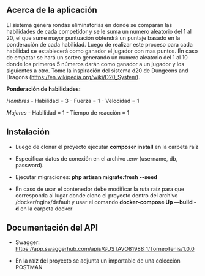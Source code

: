 
## Acerca de la aplicación  

El sistema genera rondas eliminatorias en donde se comparan las habilidades de cada competidor y se le suma un numero aleatorio del 1 al 20, el que sume mayor puntuación obtendrá un puntaje basado en la ponderación de cada habilidad. Luego de realizar este proceso para cada habilidad se establecerá como ganador el jugador con mas puntos. En caso de empatar se hará un sorteo generando un numero aleatorio del 1 al 10 donde los primeros 5 números  darán como ganador a un jugador y los siguientes a otro. Tome la inspiración del sistema d20 de Dungeons and Dragons  (https://en.wikipedia.org/wiki/D20_System).

**Ponderación de habilidades:**

*Hombres* 
	- Habilidad = 3
	- Fuerza      = 1
	- Velocidad = 1
	
*Mujeres* 
	- Habilidad = 1
	- Tiempo de reacción = 1
	
 

## Instalación 

- Luego de clonar el proyecto ejecutar **composer install** en la carpeta raíz 

- Especificar datos de conexión en el archivo .env (username, db, password). 
- Ejecutar migraciones:   **php artisan migrate:fresh --seed**
- En caso de usar el contenedor debe modificar la ruta raíz para que corresponda al lugar donde clono el proyecto dentro del archivo /docker/nginx/default y usar el comando **docker-compose Up —build -d** en la carpeta docker

## Documentación del API

-  Swagger: https://app.swaggerhub.com/apis/GUSTAVO81988_1/TorneoTenis/1.0.0

-  En la raíz del proyecto se adjunta un importable de una colección POSTMAN
  
